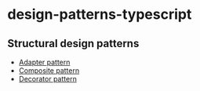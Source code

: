 # design-patterns-typescript

## Structural design patterns

- [Adapter pattern](./src/adapter)
- [Composite pattern](./src/composite)  
- [Decorator pattern](./src/decorator)
